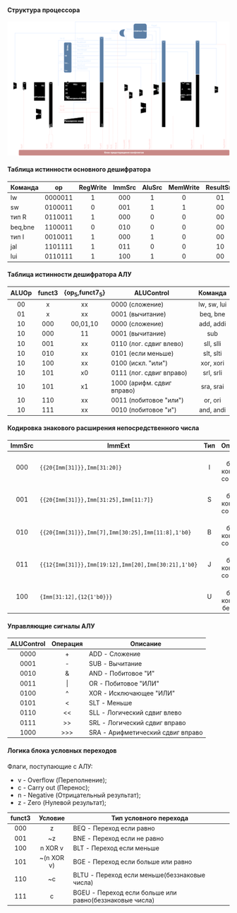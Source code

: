 #### Структура процессора
![Структура процессора](info/core_structure.svg)

#### Таблица истинности основного дешифратора
|Команда|  op   |RegWrite|ImmSrc|AluSrc|MemWrite|ResultSrc|Branch|ALUOp|Jump|
|-------|:-----:|:------:|:----:|:----:|:------:|:-------:|:----:|:---:|:--:|
| lw    |0000011| 1      | 000  | 1    | 0      | 01      | 0    | 00  | 0  |
| sw    |0100011| 0      | 001  | 1    | 1      | 00      | 0    | 00  | 0  |
| тип R |0110011| 1      | 000  | 0    | 0      | 00      | 0    | 10  | 0  |
|beq,bne|1100011| 0      | 010  | 0    | 0      | 00      | 1    | 01  | 0  |
| тип I |0010011| 1      | 000  | 1    | 0      | 00      | 0    | 10  | 0  |
| jal   |1101111| 1      | 011  | 0    | 0      | 10      | 0    | 00  | 1  |
| lui   |0110111| 1      | 100  | 1    | 0      | 00      | 0    | 00  | 0  |

#### Таблица истинности дешифратора АЛУ
| ALUOp |funct3|{op<sub>5</sub>,funct7<sub>5</sub>}| ALUControl               | Команда   |
|:-----:|:----:|:---------------------------------:|--------------------------|:---------:|
| 00    | x    | xx                                |0000 (сложение)           |lw, sw, lui|
| 01    | x    | xx                                |0001 (вычитание)          |beq, bne   |
| 10    | 000  | 00,01,10                          |0000 (сложение)           |add, addi  |
| 10    | 000  | 11                                |0001 (вычитание)          |sub        |
| 10    | 001  | xx                                |0110 (лог. сдвиг влево)   |sll, slli  |
| 10    | 010  | xx                                |0101 (если меньше)        |slt, slti  |
| 10    | 100  | xx                                |0100 (искл. "или")        |xor, xori  |
| 10    | 101  | x0                                |0111 (лог. сдвиг вправо)  |srl, srli  |
| 10    | 101  | x1                                |1000 (арифм. сдвиг вправо)|sra, srai  |
| 10    | 110  | xx                                |0011 (побитовое "или")    |or, ori    |
| 10    | 111  | xx                                |0010 (побитовое "и")      |and, andi  |

#### Кодировка знакового расширения непосредственного числа
|ImmSrc| ImmExt                                                        |Тип| Описание                    |
|:----:|---------------------------------------------------------------|:-:|:---------------------------:|
| 000  |<code>{{20{Imm[31]}},Imm[31:20]}</code>                        | I |12-битная константа со знаком|
| 001  |<code>{{20{Imm[31]}},Imm[31:25],Imm[11:7]}</code>              | S |12-битная константа со знаком|
| 010  |<code>{{20{Imm[31]}},Imm[7],Imm[30:25],Imm[11:8],1'b0}</code>  | B |13-битная константа со знаком|
| 011  |<code>{{12{Imm[31]}},Imm[19:12],Imm[20],Imm[30:21],1'b0}</code>| J |21-битная константа со знаком|
| 100  |<code>{Imm[31:12],{12{1'b0}}}</code>                           | U |20-битная константа без знака|

#### Управляющие сигналы АЛУ
|ALUControl| Операция | Описание                        |
|:--------:|:--------:|---------------------------------|
| 0000     | +        |ADD - Сложение                   |
| 0001     | -        |SUB - Вычитание                  |
| 0010     | &        |AND - Побитовое "И"              |
| 0011     | \|       |OR  - Побитовое "ИЛИ"            |
| 0100     | ^        |XOR - Исключающее "ИЛИ"          |
| 0101     | <        |SLT - Меньше                     |
| 0110     | <<       |SLL - Логический сдвиг влево     |
| 0111     | >>       |SRL - Логический сдвиг вправо    |
| 1000     | >>>      |SRA - Арифметический сдвиг вправо|

#### Логика блока условных переходов
Флаги, поступающие с АЛУ:
- v - Overflow (Переполнение);
- с - Carry out (Перенос);
- n - Negative (Отрицательный результат);
- z - Zero (Нулевой результат);

|funct3| Условие  | Тип условного перехода                                |
|:----:|:--------:|-------------------------------------------------------|
| 000  |z         |BEQ  - Переход если равно                              |
| 001  |~z        |BNE  - Переход если не равно                           |
| 100  |n XOR v   |BLT  - Переход если меньше                             |
| 101  |~(n XOR v)|BGE  - Переход если больше или равно                   |
| 110  |~с        |BLTU - Переход если меньше(беззнаковые числа)          |
| 111  |с         |BGEU - Переход если больше или равно(беззнаковые числа)|